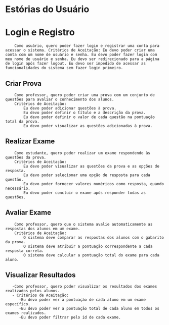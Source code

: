# **Estórias do Usuário**

# Login e Registro

        Como usuário, quero poder fazer login e registrar uma conta para acessar o sistema. Critérios de Aceitação: Eu devo poder criar uma conta com um nome de usuário e senha. Eu devo poder fazer login com meu nome de usuário e senha. Eu devo ser redirecionado para a página de login após fazer logout. Eu devo ser impedido de acessar as funcionalidades do sistema sem fazer login primeiro.

## Criar Prova

        Como professor, quero poder criar uma prova com um conjunto de questões para avaliar o conhecimento dos alunos.
        Critérios de Aceitação:
            Eu devo poder adicionar questões à prova.
            Eu devo poder definir o título e a descrição da prova.
            Eu devo poder definir o valor de cada questão na pontuação total da prova.
            Eu devo poder visualizar as questões adicionadas à prova.

## Realizar Exame

        Como estudante, quero poder realizar um exame respondendo às questões da prova.
        Critérios de Aceitação:
            Eu devo poder visualizar as questões da prova e as opções de resposta.
            Eu devo poder selecionar uma opção de resposta para cada questão.
            Eu devo poder fornecer valores numéricos como resposta, quando necessário.
            Eu devo poder concluir o exame após responder todas as questões.

## Avaliar Exame

        Como professor, quero que o sistema avalie automaticamente as respostas dos alunos em um exame.
        Critérios de Aceitação:
            O sistema deve comparar as respostas dos alunos com o gabarito da prova.
            O sistema deve atribuir a pontuação correspondente a cada resposta correta.
            O sistema deve calcular a pontuação total do exame para cada aluno.

## Visualizar Resultados

       -Como professor, quero poder visualizar os resultados dos exames realizados pelos alunos.
       - Critérios de Aceitação:
          -Eu devo poder ver a pontuação de cada aluno em um exame específico.
          -Eu devo poder ver a pontuação total de cada aluno em todos os exames realizados.
          -Eu devo poder filtrar pelo id de cada exame.
